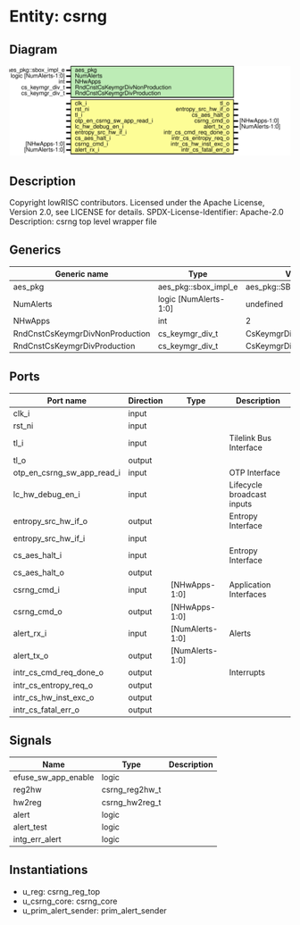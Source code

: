 # Entity: csrng

## Diagram

![Diagram](csrng.svg "Diagram")
## Description

Copyright lowRISC contributors.
 Licensed under the Apache License, Version 2.0, see LICENSE for details.
 SPDX-License-Identifier: Apache-2.0
 Description: csrng top level wrapper file
 
## Generics

| Generic name                    | Type                  | Value                     | Description |
| ------------------------------- | --------------------- | ------------------------- | ----------- |
| aes_pkg                         | aes_pkg::sbox_impl_e  | aes_pkg::SBoxImplCanright |             |
| NumAlerts                       | logic [NumAlerts-1:0] | undefined                 |             |
| NHwApps                         | int                   | 2                         |             |
| RndCnstCsKeymgrDivNonProduction | cs_keymgr_div_t       | CsKeymgrDivWidth'(0)      |             |
| RndCnstCsKeymgrDivProduction    | cs_keymgr_div_t       | CsKeymgrDivWidth'(0)      |             |
## Ports

| Port name                  | Direction | Type            | Description                |
| -------------------------- | --------- | --------------- | -------------------------- |
| clk_i                      | input     |                 |                            |
| rst_ni                     | input     |                 |                            |
| tl_i                       | input     |                 | Tilelink Bus Interface     |
| tl_o                       | output    |                 |                            |
| otp_en_csrng_sw_app_read_i | input     |                 | OTP Interface              |
| lc_hw_debug_en_i           | input     |                 | Lifecycle broadcast inputs |
| entropy_src_hw_if_o        | output    |                 | Entropy Interface          |
| entropy_src_hw_if_i        | input     |                 |                            |
| cs_aes_halt_i              | input     |                 | Entropy Interface          |
| cs_aes_halt_o              | output    |                 |                            |
| csrng_cmd_i                | input     | [NHwApps-1:0]   | Application Interfaces     |
| csrng_cmd_o                | output    | [NHwApps-1:0]   |                            |
| alert_rx_i                 | input     | [NumAlerts-1:0] | Alerts                     |
| alert_tx_o                 | output    | [NumAlerts-1:0] |                            |
| intr_cs_cmd_req_done_o     | output    |                 | Interrupts                 |
| intr_cs_entropy_req_o      | output    |                 |                            |
| intr_cs_hw_inst_exc_o      | output    |                 |                            |
| intr_cs_fatal_err_o        | output    |                 |                            |
## Signals

| Name                | Type           | Description |
| ------------------- | -------------- | ----------- |
| efuse_sw_app_enable | logic          |             |
| reg2hw              | csrng_reg2hw_t |             |
| hw2reg              | csrng_hw2reg_t |             |
| alert               | logic          |             |
| alert_test          | logic          |             |
| intg_err_alert      | logic          |             |
## Instantiations

- u_reg: csrng_reg_top
- u_csrng_core: csrng_core
- u_prim_alert_sender: prim_alert_sender
